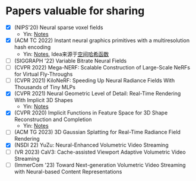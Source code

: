 # Papers valuable for sharing
- [x] (NIPS'20) Neural sparse voxel fields
  * Yin: [Notes](https://yindaheng98.github.io/%E5%9B%BE%E5%BD%A2%E5%AD%A6/Nerf%E5%8A%A0%E9%80%9F.html#nips-20-neural-sparse-voxel-fields)
- [x] (ACM TC 2022) Instant neural graphics primitives with a multiresolution hash encoding
  * Yin: [Notes](https://yindaheng98.github.io/%E5%9B%BE%E5%BD%A2%E5%AD%A6/Nerf%E5%8A%A0%E9%80%9F.html#%E9%92%88%E5%AF%B9%E4%B8%8A%E8%BF%B0%E5%8A%A3%E5%8A%BF%E8%BF%9B%E4%B8%80%E6%AD%A5%E4%BC%98%E5%8C%96-acm-tc-2022-instant-neural-graphics-primitives-with-a-multiresolution-hash-encoding), Idea来源于[空间哈希函数](https://yindaheng98.github.io/%E5%9B%BE%E5%BD%A2%E5%AD%A6/%E7%A9%BA%E9%97%B4%E5%93%88%E5%B8%8C.html)
- [ ] (SIGGRAPH '22) Variable Bitrate Neural Fields
- [ ] (CVPR 2022) Mega-NERF: Scalable Construction of Large-Scale NeRFs for Virtual Fly-Throughs
- [ ] (CVPR 2021) KiloNeRF: Speeding Up Neural Radiance Fields With Thousands of Tiny MLPs
- [x] (CVPR 2021) Neural Geometric Level of Detail: Real-Time Rendering With Implicit 3D Shapes
  * Yin: [Notes](https://yindaheng98.github.io/%E5%9B%BE%E5%BD%A2%E5%AD%A6/NeuralSDF.html#cvpr-2021-neural-geometric-level-of-detail-real-time-rendering-with-implicit-3d-shapes)
- [x] (CVPR 2020) Implicit Functions in Feature Space for 3D Shape Reconstruction and Completion
  * Yin: [Notes](https://yindaheng98.github.io/%E5%9B%BE%E5%BD%A2%E5%AD%A6/NeuralSDF.html#cvpr-2020-implicit-functions-in-feature-space-for-3d-shape-reconstruction-and-completion)
- [ ] (ACM TG 2023) 3D Gaussian Splatting for Real-Time Radiance Field Rendering
- [x] (NSDI 22) YuZu: Neural-Enhanced Volumetric Video Streaming
- [ ] (VR 2023) CaV3: Cache-assisted Viewport Adaptive Volumetric Video Streaming
- [ ] (ImmerCom '23) Toward Next-generation Volumetric Video Streaming with Neural-based Content Representations
